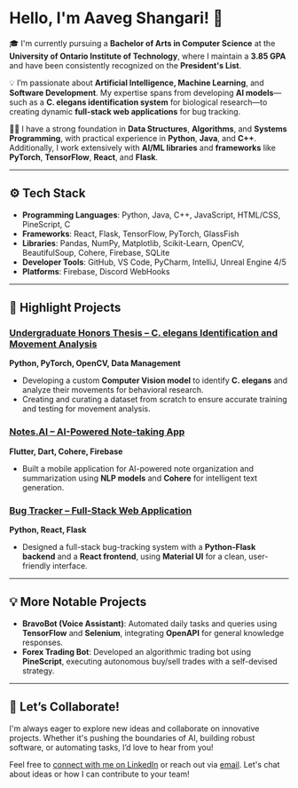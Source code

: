 # Hello, I'm Aaveg Shangari! 👋

🎓 I'm currently pursuing a **Bachelor of Arts in Computer Science** at the **University of Ontario Institute of Technology**, where I maintain a **3.85 GPA** and have been consistently recognized on the **President's List**.

💡 I’m passionate about **Artificial Intelligence, Machine Learning**, and **Software Development**. My expertise spans from developing **AI models**—such as a **C. elegans identification system** for biological research—to creating dynamic **full-stack web applications** for bug tracking.

👨‍🏫 I have a strong foundation in **Data Structures**, **Algorithms**, and **Systems Programming**, with practical experience in **Python**, **Java**, and **C++**. Additionally, I work extensively with **AI/ML libraries** and **frameworks** like **PyTorch**, **TensorFlow**, **React**, and **Flask**.

---

## ⚙️ Tech Stack

- **Programming Languages**: Python, Java, C++, JavaScript, HTML/CSS, PineScript, C
- **Frameworks**: React, Flask, TensorFlow, PyTorch, GlassFish
- **Libraries**: Pandas, NumPy, Matplotlib, Scikit-Learn, OpenCV, BeautifulSoup, Cohere, Firebase, SQLite
- **Developer Tools**: GitHub, VS Code, PyCharm, IntelliJ, Unreal Engine 4/5
- **Platforms**: Firebase, Discord WebHooks

---

## 🚀 Highlight Projects

### [**Undergraduate Honors Thesis – C. elegans Identification and Movement Analysis**](link-to-project)  
**Python, PyTorch, OpenCV, Data Management**  
- Developing a custom **Computer Vision model** to identify **C. elegans** and analyze their movements for behavioral research.
- Creating and curating a dataset from scratch to ensure accurate training and testing for movement analysis.

### [**Notes.AI – AI-Powered Note-taking App**](link-to-project)  
**Flutter, Dart, Cohere, Firebase**  
- Built a mobile application for AI-powered note organization and summarization using **NLP models** and **Cohere** for intelligent text generation.

### [**Bug Tracker – Full-Stack Web Application**](link-to-project)  
**Python, React, Flask**  
- Designed a full-stack bug-tracking system with a **Python-Flask backend** and a **React frontend**, using **Material UI** for a clean, user-friendly interface.

---

## 💡 More Notable Projects
- **BravoBot (Voice Assistant)**: Automated daily tasks and queries using **TensorFlow** and **Selenium**, integrating **OpenAPI** for general knowledge responses.
- **Forex Trading Bot**: Developed an algorithmic trading bot using **PineScript**, executing autonomous buy/sell trades with a self-devised strategy.

---

## 🤝 Let’s Collaborate!

I'm always eager to explore new ideas and collaborate on innovative projects. Whether it's pushing the boundaries of AI, building robust software, or automating tasks, I’d love to hear from you!

Feel free to [connect with me on LinkedIn](https://linkedin.com/in/aaveg-shangari) or reach out via [email](mailto:shangariaaveg@gmail.com). Let's chat about ideas or how I can contribute to your team!
